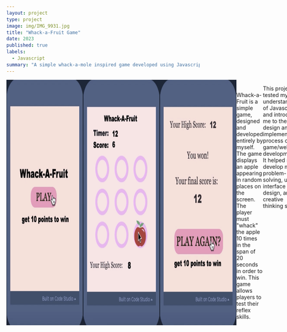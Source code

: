 ```yaml
---
layout: project
type: project
image: img/IMG_9931.jpg
title: "Whack-a-Fruit Game"
date: 2023
published: true
labels:
  - Javascript
summary: "A simple whack-a-mole inspired game developed using Javascript."
---
```

<div style="display: flex; justify-content: space-between;">
<img class="img-fluid" src="../img/vacay/IMG_9924.jpg" width="200">
<img class="img-fluid" src="../img/vacay/IMG_9926.jpg" width="200">
<img class="img-fluid" src="../img/vacay/IMG_9927.jpg" width="200">

<p>
<br>
Whack-a-Fruit is a simple game, designed and developed entirely by myself. The game displays an apple appearing in random places on the screen. The player must "whack" the apple 10 times in the span of 20 seconds in order to win. This game allows players to test their reflex skills.
</p>
<br>
<p>
This project tested my understanding of Javascript and introduced me to the design and implementation process of game/web development. It helped me develop my problem-solving, user interface design, and creative thinking skills.
</p>
</div>
